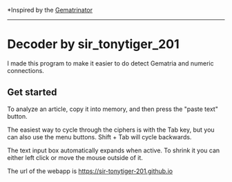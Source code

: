 *Inspired by the [Gematrinator](https://www.gematrinator.com/calculator)

---

# Decoder by sir_tonytiger_201

I made this program to make it easier to do detect Gematria and numeric connections.

## Get started

To analyze an article, copy it into memory, and then press the "paste text" button.

The easiest way to cycle through the ciphers is with the Tab key, but you can also use the menu buttons. Shift + Tab will cycle backwards.

The text input box automatically expands when active. To shrink it you can either left click or move the mouse outside of it.

The url of the webapp is https://sir-tonytiger-201.github.io
